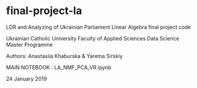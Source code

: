 # final-project-la

LDR and Analyzing of Ukrainian Parliament
Linear Algebra final project code

Ukrainian Catholic University
Faculty of Applied Sciences
Data Science Master Programme

Authors:
Anastasiia Khaburska & Yarema Sirskiy

MAIN NOTEBOOK : LA_NMF_PCA_VR.ipynb

24 January 2019
